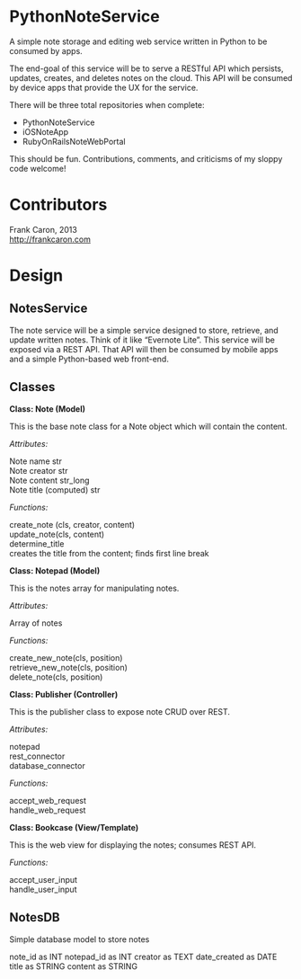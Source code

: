 PythonNoteService
=================

A simple note storage and editing web service written in Python to be consumed by apps.

The end-goal of this service will be to serve a RESTful API which persists, updates, creates, and deletes notes
on the cloud. This API will be consumed by device apps that provide the UX for the service.

There will be three total repositories when complete:
- PythonNoteService
- iOSNoteApp
- RubyOnRailsNoteWebPortal

This should be fun. Contributions, comments, and criticisms of my sloppy code welcome!

Contributors
=================
Frank Caron, 2013  
http://frankcaron.com

Design
=================

NotesService
------

The note service will be a simple service designed to store, retrieve, and update written notes. Think of it like “Evernote Lite”. This service will be exposed via a REST API. That API will then be consumed by mobile apps and a simple Python-based web front-end.

Classes
------

**Class: Note (Model)**

This is the base note class for a Note object which will contain the content.

*Attributes:*

Note name str  
Note creator str  
Note content str_long  
Note title (computed) str  

*Functions:*

create_note (cls, creator, content)  
update_note(cls, content)  
determine_title  
creates the title from the content; finds first line break  

**Class: Notepad (Model)**

This is the notes array for manipulating notes.

*Attributes:*

Array of notes  

*Functions:*

create_new_note(cls, position)  
retrieve_new_note(cls, position)    
delete_note(cls, position)

**Class: Publisher (Controller)**

This is the publisher class to expose note CRUD over REST.

*Attributes:*

notepad  
rest_connector  
database_connector  

*Functions:*

accept_web_request  
handle_web_request  

**Class: Bookcase (View/Template)**

This is the web view for displaying the notes; consumes REST API.

*Functions:*

accept_user_input  
handle_user_input  

NotesDB
------

Simple database model to store notes

note_id as INT
notepad_id as INT
creator as TEXT
date_created as DATE
title as STRING
content as STRING
